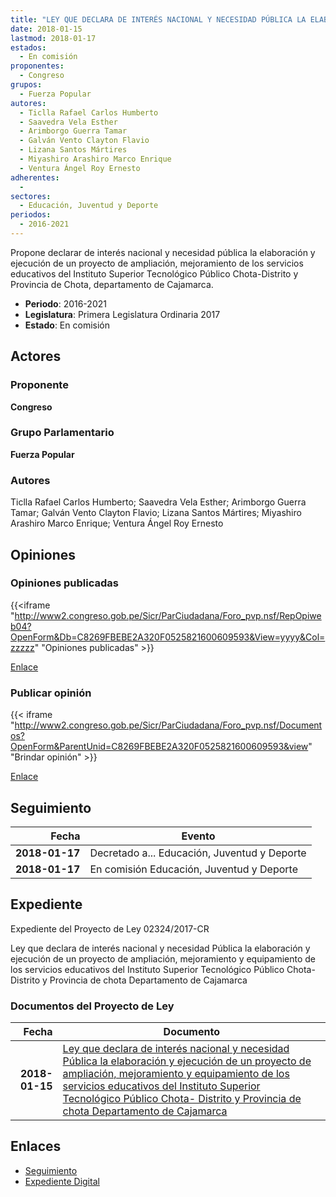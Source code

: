 ```yaml
---
title: "LEY QUE DECLARA DE INTERÉS NACIONAL Y NECESIDAD PÚBLICA LA ELABORACIÓN Y EJECUCIÓN DE UN PROYECTO DE AMPLIACIÓN, MEJORAMIENTO Y EQUIPAMIENTO DE LOS SERVICIOS EDUCATIVOS DEL INSTITUTO SUPERIOR TECNOLÓGICO PÚBLICO CHOTA-DISTRITO Y PROVINCIA DE CHOTA, DEPARTAMENTO DE CAJAMARCA"
date: 2018-01-15
lastmod: 2018-01-17
estados: 
  - En comisión
proponentes: 
  - Congreso
grupos: 
  - Fuerza Popular
autores: 
  - Ticlla Rafael Carlos Humberto
  - Saavedra Vela Esther
  - Arimborgo Guerra Tamar
  - Galván Vento Clayton Flavio
  - Lizana Santos Mártires
  - Miyashiro Arashiro Marco Enrique
  - Ventura Ángel Roy Ernesto
adherentes: 
  - 
sectores: 
  - Educación, Juventud y Deporte
periodos: 
  - 2016-2021
---
```


Propone declarar de interés nacional y necesidad pública la elaboración y ejecución de un proyecto de ampliación, mejoramiento de los servicios educativos del Instituto Superior Tecnológico Público Chota-Distrito y Provincia de Chota, departamento de Cajamarca.

- **Periodo**: 2016-2021
- **Legislatura**: Primera Legislatura Ordinaria 2017
- **Estado**: En comisión

## Actores

### Proponente

**Congreso**

### Grupo Parlamentario

**Fuerza Popular**

### Autores

Ticlla Rafael Carlos Humberto; Saavedra Vela Esther; Arimborgo Guerra Tamar; Galván Vento Clayton Flavio; Lizana Santos Mártires; Miyashiro Arashiro Marco Enrique; Ventura Ángel Roy Ernesto


## Opiniones

### Opiniones publicadas

{{<iframe "http://www2.congreso.gob.pe/Sicr/ParCiudadana/Foro_pvp.nsf/RepOpiweb04?OpenForm&Db=C8269FBEBE2A320F0525821600609593&View=yyyy&Col=zzzzz" "Opiniones publicadas" >}}

[Enlace](http://www2.congreso.gob.pe/Sicr/ParCiudadana/Foro_pvp.nsf/RepOpiweb04?OpenForm&Db=C8269FBEBE2A320F0525821600609593&View=yyyy&Col=zzzzz)
### Publicar opinión

{{< iframe "http://www2.congreso.gob.pe/Sicr/ParCiudadana/Foro_pvp.nsf/Documentos?OpenForm&ParentUnid=C8269FBEBE2A320F0525821600609593&view" "Brindar opinión" >}}

[Enlace](http://www2.congreso.gob.pe/Sicr/ParCiudadana/Foro_pvp.nsf/Documentos?OpenForm&ParentUnid=C8269FBEBE2A320F0525821600609593&view)

## Seguimiento

| Fecha | Evento |
|------:|--------|
| **2018-01-17** | Decretado a... Educación, Juventud y Deporte|
| **2018-01-17** | En comisión Educación, Juventud y Deporte|


## Expediente

Expediente del Proyecto de Ley 02324/2017-CR

Ley que declara de interés nacional y necesidad Pública la elaboración y ejecución de un proyecto de ampliación, mejoramiento y equipamiento de los servicios educativos del Instituto Superior Tecnológico Público Chota- Distrito y Provincia de chota Departamento de Cajamarca


### Documentos del Proyecto de Ley

| Fecha | Documento |
|------:|--------|
| **2018-01-15** | [Ley que declara de interés nacional y necesidad Pública la elaboración y ejecución de un proyecto de ampliación, mejoramiento y equipamiento de los servicios educativos del Instituto Superior Tecnológico Público Chota- Distrito y Provincia de chota Departamento de Cajamarca](http://www.leyes.congreso.gob.pe/Documentos/2016_2021/Proyectos_de_Ley_y_de_Resoluciones_Legislativas/PL0232420180115.PDF) |

## Enlaces 

- [Seguimiento](http://www2.congreso.gob.pe/Sicr/TraDocEstProc/CLProLey2016.nsf/f7fff46988ca05b1052578e100829cc7/1e951a15f8ff6e6e05258216006fc874?OpenDocument)
- [Expediente Digital](http://www2.congreso.gob.pe/Sicr/TraDocEstProc/CLProLey2016.nsf/f7fff46988ca05b1052578e100829cc7/1e951a15f8ff6e6e05258216006fc874?OpenDocument&Click=05257FB7005EB655.eb71d0cf91d8294e05256cdf006b5706/$Body/0.1C6C)
